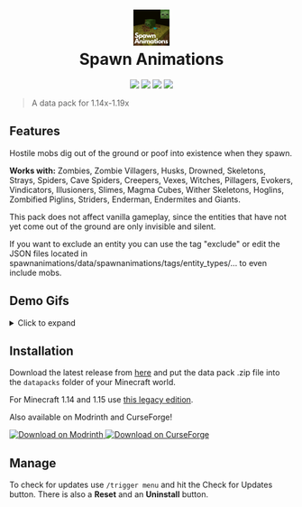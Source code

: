 <h1 align="center">
  <img src="/pack.png" width="64" height="64"><br/>
  Spawn Animations
</h1>
<p align="center">
  <a href="https://github.com/Tschipcraft/spawnanimations/stargazers"><img src="https://img.shields.io/github/stars/Tschipcraft/spawnanimations?colorA=191700&colorB=e3e1ce&style=for-the-badge"></a>
  <a href="https://www.curseforge.com/minecraft/texture-packs/spawn-animations"><img src="https://cf.way2muchnoise.eu/full_811803_downloads.svg?badge_style=for_the_badge"></a>
  <a href="https://modrinth.com/datapack/spawn-animations"><img src="https://img.shields.io/modrinth/dt/spawn-animations?label=Modrinth&colorA=191700&colorB=e3e1ce&style=for-the-badge&logo=modrinth"></a>
  <a href="https://github.com/Tschipcraft/spawnanimations/releases/latest"><img src="https://img.shields.io/github/downloads/Tschipcraft/spawnanimations/total?logo=github&colorA=191700&colorB=e3e1ce&style=for-the-badge"></a>
</p>

> A data pack for 1.14x-1.19x

## Features

Hostile mobs dig out of the ground or poof into existence when they spawn.

**Works with:**
Zombies, Zombie Villagers, Husks, Drowned, Skeletons, Strays, Spiders, Cave Spiders, Creepers, Vexes, Witches, Pillagers, Evokers, Vindicators, Illusioners, Slimes, Magma Cubes, Wither Skeletons, Hoglins, Zombified Piglins, Striders, Enderman, Endermites and Giants.

This pack does not affect vanilla gameplay, since the entities that have not yet come out of the ground are only invisible and silent.

If you want to exclude an entity you can use the tag "exclude" or edit the JSON files located in spawnanimations/data/spawnanimations/tags/entity_types/... to even include mobs.


## Demo Gifs

<details>
<summary>Click to expand</summary>
<img src="https://i.imgur.com/X8A0UY9.gif" width=55%>
<img src="https://i.imgur.com/0rLJakI.gif" width=55%>
</details>


## Installation

Download the latest release from [here](https://github.com/Tschipcraft/spawnanimations/releases/latest) and put the data pack .zip file into the `datapacks` folder of your Minecraft world.

For Minecraft 1.14 and 1.15 use [this legacy edition](https://github.com/Tschipcraft/spawnanimations/tree/master/other_editions).

Also available on Modrinth and CurseForge!

<a href="https://modrinth.com/datapack/spawn-animations">
<picture>
  <source media="(prefers-color-scheme: dark)" srcset="https://github.com/modrinth/art/blob/main/Branding/Badge/badge-dark.svg">
  <source media="(prefers-color-scheme: light)" srcset="https://github.com/modrinth/art/blob/main/Branding/Badge/badge-light.svg">
  <img alt="Download on Modrinth" src="https://github.com/modrinth/art/blob/main/Branding/Badge/badge-dark.svg">
</picture>
</a>
<a href="https://www.curseforge.com/minecraft/texture-packs/spawn-animations">
<img alt="Download on CurseForge" src="https://i.imgur.com/zcIcoGb.png">
</a>

## Manage

To check for updates use `/trigger menu` and hit the Check for Updates button. There is also a **Reset** and an **Uninstall** button.
